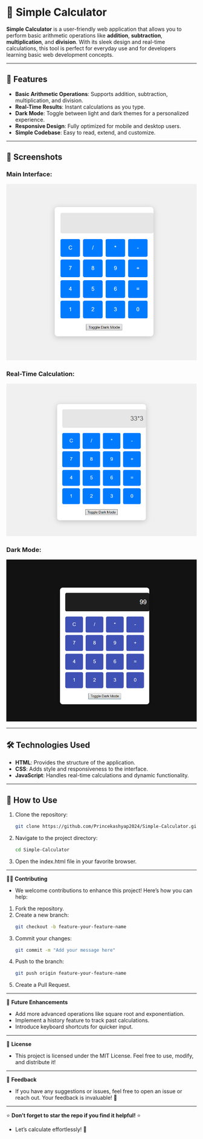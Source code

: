 # 🌟 Simple Calculator

**Simple Calculator** is a user-friendly web application that allows you to perform basic arithmetic operations like **addition**, **subtraction**, **multiplication**, and **division**. With its sleek design and real-time calculations, this tool is perfect for everyday use and for developers learning basic web development concepts.

---

## 🚀 **Features**
- **Basic Arithmetic Operations**: Supports addition, subtraction, multiplication, and division.
- **Real-Time Results**: Instant calculations as you type.
- **Dark Mode**: Toggle between light and dark themes for a personalized experience.
- **Responsive Design**: Fully optimized for mobile and desktop users.
- **Simple Codebase**: Easy to read, extend, and customize.

---

## 📸 **Screenshots**

### Main Interface:
![Main Interface Screenshot](https://github.com/Princekashyap2024/Simple-Calculator/blob/main/Main%20Interface%20Screenshot%20(2).png?raw=true)

### Real-Time Calculation:
![Calculation Screenshot](https://github.com/Princekashyap2024/Simple-Calculator/blob/main/Calculation%20Screenshot.png?raw=true)

### Dark Mode:
![Dark Mode Screenshot](https://github.com/Princekashyap2024/Simple-Calculator/blob/main/Dark%20Mode%20Screenshot.png?raw=true)

---

## 🛠️ **Technologies Used**
- **HTML**: Provides the structure of the application.
- **CSS**: Adds style and responsiveness to the interface.
- **JavaScript**: Handles real-time calculations and dynamic functionality.

---

## 📖 **How to Use**
1. Clone the repository:
   ```bash
   git clone https://github.com/Princekashyap2024/Simple-Calculator.git
2. Navigate to the project directory:
   ```bash
   cd Simple-Calculator
3. Open the index.html file in your favorite browser.

---

🧑‍💻 **Contributing**
- We welcome contributions to enhance this project! Here’s how you can help:

1. Fork the repository.
2. Create a new branch:
   ```bash
   git checkout -b feature-your-feature-name
3. Commit your changes:
   ```bash
   git commit -m "Add your message here"
4. Push to the branch:
   ```bash
   git push origin feature-your-feature-name
5. Create a Pull Request.

---

🎯 **Future Enhancements**
- Add more advanced operations like square root and exponentiation.
- Implement a history feature to track past calculations.
- Introduce keyboard shortcuts for quicker input.

---

📜 **License**
- This project is licensed under the MIT License. Feel free to use, modify, and distribute it!

---

💬 **Feedback**
- If you have any suggestions or issues, feel free to open an issue or reach out. Your feedback is invaluable! 🙌

---

⭐ **Don’t forget to star the repo if you find it helpful!** ⭐
- Let’s calculate effortlessly! 🎉
